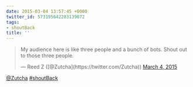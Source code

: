 ```yaml
---
date: 2015-03-04 13:57:45 +0000
twitter_id: 573195642283139072
tags:
- shoutBack
title: ''
---
```


<blockquote class="twitter-tweet"><p lang="en" dir="ltr">My audience here is like three people and a bunch of bots. Shout out to those three people.</p>&mdash; Reed Z ([@Zutcha](https://twitter.com/Zutcha)) <a href="https://twitter.com/Zutcha/status/573195040467505154?ref_src=twsrc%5Etfw">March 4, 2015</a></blockquote>
<script async src="https://platform.twitter.com/widgets.js" charset="utf-8"></script>

[@Zutcha](https://twitter.com/Zutcha) [#shoutBack](https://twitter.com/hashtag/shoutBack)
